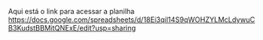 Aqui está o link para acessar a planilha
https://docs.google.com/spreadsheets/d/18Ei3qil14S9qWOHZYLMcLdywuCB3KudstBBMitQNExE/edit?usp=sharing